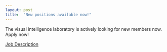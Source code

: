 ```yaml
---
layout: post
title:  "New positions available now!"
---
```


The visual intelligence laboratory is actively looking for new members now. Apply now!

[Job Description](http://www.stephenbaek.com/recruit_2019.pdf)